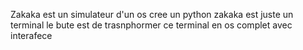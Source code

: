Zakaka est un simulateur d'un os cree un python zakaka est juste un terminal le bute est de trasnphormer ce terminal en os complet avec interafece
